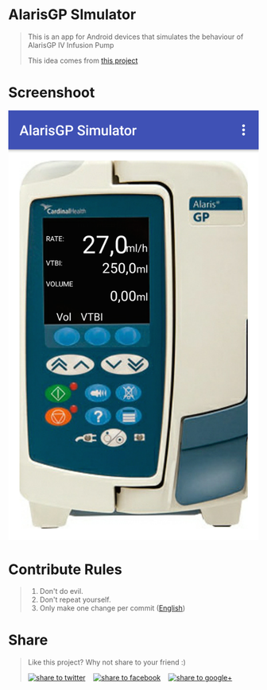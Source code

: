 # AlarisGP SImulator
> This is an app for Android devices that simulates the behaviour of AlarisGP IV Infusion Pump
>
> This idea comes from [this project](https://github.com/GioacchinoMauro/pvsio-web)


# Screenshoot
![Alt text](/Screenshot.png?raw=true "Optional Title")



# Contribute Rules
> 1. Don't do evil.
> 2. Don't repeat yourself.
> 3. Only make one change per commit ([English](http://blog.ploeh.dk/2015/01/15/10-tips-for-better-pull-requests/))


# Share  
> Like this project? Why not share to your friend :)  
>   
> <a href="https://twitter.com/intent/tweet?text=Look%20at%20this%20nice%20project,%20an%20Android%20open%20source%20app.%20Made%20by%20@giocchi27.%20https://https://github.com/GioacchinoMauro/alarisgp-simulator" target="_blank" title="share to twitter" style="width:100%"><img src="http://i.imgur.com/GlSWEr7.png" title="share to twitter"/></a>&nbsp;&nbsp;&nbsp;&nbsp;<a href="https://www.facebook.com/sharer/sharer.php?u=https://github.com/GioacchinoMauro/alarisgp-simulator" target="_blank" title="share to facebook" style="width:100%"><img src="http://i.imgur.com/0evE2QJ.png" title="share to facebook"/></a>&nbsp;&nbsp;&nbsp;&nbsp;<a href="https://plus.google.com/share?url=https://github.com/GioacchinoMauro/alarisgp-simulator" target="_blank" title="share to google+" style="width:100%"><img src="http://i.imgur.com/zvDBPqj.png" title="share to google+"/>

 